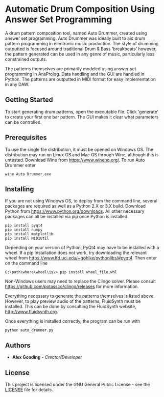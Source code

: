 # Automatic Drum Composition Using Answer Set Programming
A drum pattern composition tool, named Auto Drummer, created using answer set programming. Auto Drummer was ideally built to aid drum pattern programming 
in electronic music production. The style of drumming outputted is focused around traditional Drum & Bass 'breakbeats' however,
the pattern generated can be used in any genre of music, particularly less constrained outputs. 

The patterns themselves are primarily modeled using answer set programming in AnsProlog. Data handling and the GUI are handled in Python.
The patterns are outputted in MIDI format for easy implementation in any DAW.

## Getting Started

To start generating drum patterns, open the executable file. Click 'generate' to create your first one bar pattern.
The GUI makes it clear what parameters can be controlled.

## Prerequisites

To use the single file distribution, it must be opened on Windows OS. The distribution may run on Linux OS and Mac OS through Wine, 
although this is untested. Download Wine from https://www.winehq.org/. To run Auto Drummer enter

```
wine Auto Drummer.exe
```

## Installing

If you are not using Windows OS, to deploy from the command line, several packages are required as well as a Python 2.X or 3.X build. 
Download Python from https://www.python.org/downloads. All other necessary packages can all be installed via pip once Python is installed.

```
pip install pyqt4
pip install numpy
pip install matplotlib
pip install MIDIUtil
```
Depending on your version of Python, PyQt4 may have to be installed with a wheel. If a pip installation does not work, try 
downloading the relevant wheel from https://www.lfd.uci.edu/~gohlke/pythonlibs/#pyqt4. Then enter on the command line

```
C:\path\where\wheel\is\> pip install wheel_file.whl
```
Non-Windows users may need to replace the Clingo solver. Please consult https://github.com/potassco/clingo/releases for more information.

Everything necessary to generate the patterns themselves is listed above. 
However, to play preview audio of the patterns, FluidSynth must be installed. This can be done by consulting the FluidSynth website, http://www.fluidsynth.org.

Once everything is installed correctly, the program can be run with

```
python auto_drummer.py
```

## Authors

* **Alex Gooding** - *Creator/Developer*

## License

This project is licensed under the GNU General Public License - see the [LICENSE](LICENSE) file for details.
